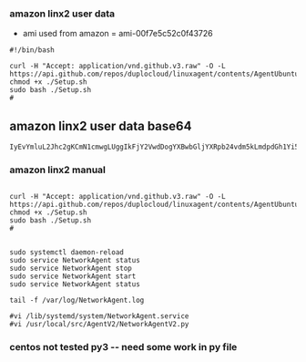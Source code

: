 ### amazon linx2 user data
* ami used from amazon = ami-00f7e5c52c0f43726
```
#!/bin/bash

curl -H "Accept: application/vnd.github.v3.raw" -O -L https://api.github.com/repos/duplocloud/linuxagent/contents/AgentUbuntu22/Setup.sh
chmod +x ./Setup.sh
sudo bash ./Setup.sh
#

```
##  amazon linx2 user data  base64
``` 
IyEvYmluL2Jhc2gKCmN1cmwgLUggIkFjY2VwdDogYXBwbGljYXRpb24vdm5kLmdpdGh1Yi52My5yYXciIC1PIC1MIGh0dHBzOi8vYXBpLmdpdGh1Yi5jb20vcmVwb3MvZHVwbG9jbG91ZC9saW51eGFnZW50L2NvbnRlbnRzL0FnZW50VWJ1bnR1MjIvU2V0dXAuc2gKY2htb2QgK3ggLi9TZXR1cC5zaApzdWRvIGJhc2ggLi9TZXR1cC5zaAojCg==
```


### amazon linx2 manual
```

curl -H "Accept: application/vnd.github.v3.raw" -O -L https://api.github.com/repos/duplocloud/linuxagent/contents/AgentUbuntu22/Setup.sh
chmod +x ./Setup.sh
sudo bash ./Setup.sh
#


sudo systemctl daemon-reload
sudo service NetworkAgent status
sudo service NetworkAgent stop
sudo service NetworkAgent start
sudo service NetworkAgent status

tail -f /var/log/NetworkAgent.log
 
#vi /lib/systemd/system/NetworkAgent.service  
#vi /usr/local/src/AgentV2/NetworkAgentV2.py
```
### centos  not tested py3 -- need some work in py file
